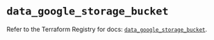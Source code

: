 # `data_google_storage_bucket`

Refer to the Terraform Registry for docs: [`data_google_storage_bucket`](https://registry.terraform.io/providers/hashicorp/google/6.50.0/docs/data-sources/storage_bucket).

